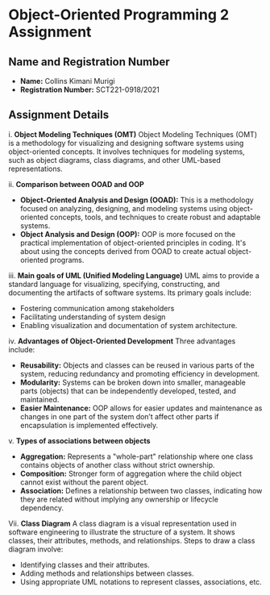 # Object-Oriented Programming 2 Assignment

## Name and Registration Number
- **Name:** Collins Kimani Murigi
- **Registration Number:** SCT221-0918/2021

## Assignment Details

i. **Object Modeling Techniques (OMT)**
Object Modeling Techniques (OMT) is a methodology for visualizing and designing software systems using object-oriented concepts. It involves techniques for modeling systems, such as object diagrams, class diagrams, and other UML-based representations.

ii. **Comparison between OOAD and OOP**
- **Object-Oriented Analysis and Design (OOAD):** This is a methodology focused on analyzing, designing, and modeling systems using object-oriented concepts, tools, and techniques to create robust and adaptable systems.
- **Object Analysis and Design (OOP):** OOP is more focused on the practical implementation of object-oriented principles in coding. It's about using the concepts derived from OOAD to create actual object-oriented programs.

iii. **Main goals of UML (Unified Modeling Language)**
UML aims to provide a standard language for visualizing, specifying, constructing, and documenting the artifacts of software systems. Its primary goals include:
- Fostering communication among stakeholders
- Facilitating understanding of system design
- Enabling visualization and documentation of system architecture.

iv. **Advantages of Object-Oriented Development**
Three advantages include:
- **Reusability:** Objects and classes can be reused in various parts of the system, reducing redundancy and promoting efficiency in development.
- **Modularity:** Systems can be broken down into smaller, manageable parts (objects) that can be independently developed, tested, and maintained.
- **Easier Maintenance:** OOP allows for easier updates and maintenance as changes in one part of the system don’t affect other parts if encapsulation is implemented effectively.

v. **Types of associations between objects**
- **Aggregation:** Represents a "whole-part" relationship where one class contains objects of another class without strict ownership.
- **Composition:** Stronger form of aggregation where the child object cannot exist without the parent object.
- **Association:** Defines a relationship between two classes, indicating how they are related without implying any ownership or lifecycle dependency.

Vii. **Class Diagram**
A class diagram is a visual representation used in software engineering to illustrate the structure of a system. It shows classes, their attributes, methods, and relationships. Steps to draw a class diagram involve:
- Identifying classes and their attributes.
- Adding methods and relationships between classes.
- Using appropriate UML notations to represent classes, associations, etc.
